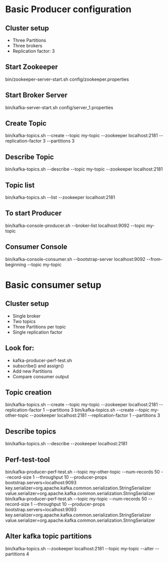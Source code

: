 # Basic Producer configuration


Cluster setup
-------------
- Three Partitions
- Three brokers
- Replication factor: 3


Start Zookeeper
---------------
bin/zookeeper-server-start.sh config/zookeeper.properties

Start Broker Server
-------------------
bin/kafka-server-start.sh config/server_1.properties

Create Topic
------------
bin/kafka-topics.sh --create --topic my-topic --zookeeper localhost:2181 --replication-factor 3 --partitions 3

Describe Topic
--------------
bin/kafka-topics.sh --describe --topic my-topic --zookeeper localhost:2181

Topic list
-----------
bin/kafka-topics.sh --list --zookeeper localhost:2181

To start Producer
-----------------
bin/kafka-console-producer.sh --broker-list localhost:9092 --topic my-topic

Consumer Console
----------------
bin/kafka-console-consumer.sh --bootstrap-server localhost:9092 --from-beginning --topic my-topic


# Basic consumer setup

Cluster setup
-------------
- Single broker
- Two topics
- Three Partitions per topic
- Single replication factor

Look for: 
--------
- kafka-producer-perf-test.sh
- subscribe() and assign()
- Add new Partitions 
- Compare consumer output

Topic creation
---------------
bin/kafka-topics.sh --create --topic my-topic --zookeeper localhost:2181 --replication-factor 1 --partitions 3
bin/kafka-topics.sh --create --topic my-other-topic --zookeeper localhost:2181 --replication-factor 1 --partitions 3

Describe topics
--------------
bin/kafka-topics.sh --describe --zookeeper localhost:2181

Perf-test-tool
--------------

bin/kafka-producer-perf-test.sh --topic my-other-topic --num-records 50 --record-size 1 --throughput 10 --producer-props bootstrap.servers=localhost:9093 key.serializer=org.apache.kafka.common.serialization.StringSerializer value.serializer=org.apache.kafka.common.serialization.StringSerializer
bin/kafka-producer-perf-test.sh --topic my-topic --num-records 50 --record-size 1 --throughput 10 --producer-props bootstrap.servers=localhost:9093 key.serializer=org.apache.kafka.common.serialization.StringSerializer value.serializer=org.apache.kafka.common.serialization.StringSerializer


Alter kafka topic partitions
----------------------------
bin/kafka-topics.sh --zookeeper localhost:2181 --topic my-topic --alter --partitions 4